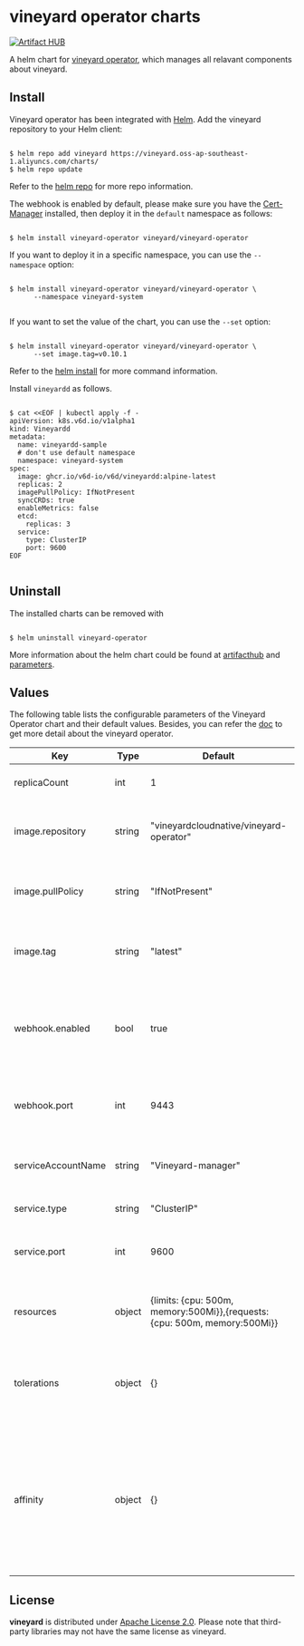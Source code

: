 # vineyard operator charts

[![Artifact HUB](https://img.shields.io/endpoint?url=https://artifacthub.io/badge/repository/vineyard)](https://artifacthub.io/packages/helm/vineyard/vineyard-operator)

A helm chart for [vineyard operator][3], which manages all relavant components about vineyard.

## Install

Vineyard operator has been integrated with [Helm](https://helm.sh/). Add the vineyard repository to your Helm client:

```shell

$ helm repo add vineyard https://vineyard.oss-ap-southeast-1.aliyuncs.com/charts/
$ helm repo update

```

Refer to the [helm repo](https://helm.sh/docs/helm/helm_repo/) for more repo information.

The webhook is enabled by default, please make sure you have the [Cert-Manager](https://cert-manager.io/docs/installation/) installed, then deploy it in the `default` namespace as follows:

```shell

$ helm install vineyard-operator vineyard/vineyard-operator

```

If you want to deploy it in a specific namespace, you can use the `--namespace` option:

```shell

$ helm install vineyard-operator vineyard/vineyard-operator \
      --namespace vineyard-system
   
```

If you want to set the value of the chart, you can use the `--set` option:

```shell

$ helm install vineyard-operator vineyard/vineyard-operator \
      --set image.tag=v0.10.1

```

Refer to the [helm install](https://helm.sh/docs/helm/helm_install/) for more command information.

Install `vineyardd` as follows.

```shell

$ cat <<EOF | kubectl apply -f -
apiVersion: k8s.v6d.io/v1alpha1
kind: Vineyardd
metadata:
  name: vineyardd-sample
  # don't use default namespace
  namespace: vineyard-system
spec:
  image: ghcr.io/v6d-io/v6d/vineyardd:alpine-latest
  replicas: 2
  imagePullPolicy: IfNotPresent
  syncCRDs: true
  enableMetrics: false
  etcd:
    replicas: 3
  service:
    type: ClusterIP
    port: 9600
EOF
   
```

## Uninstall

The installed charts can be removed with

```shell

$ helm uninstall vineyard-operator

```
More information about the helm chart could be found at [artifacthub][1] and [parameters][2].

## Values

The following table lists the configurable parameters of the Vineyard Operator chart and their default values. Besides, you can refer the [doc](https://v6d.io/notes/vineyard-operator.html) to get more detail about the vineyard operator.

| Key                | Type   | Default                                                                   | Description                                                                                                                |
| ------------------ | ------ | ------------------------------------------------------------------------- | -------------------------------------------------------------------------------------------------------------------------- |
| replicaCount       | int    | 1                                                                         | The replica of vineyard operator.                                                                                          |
| image.repository   | string | "vineyardcloudnative/vineyard-operator"                                   | The repository of vineyard operator image.                                                                                 |
| image.pullPolicy   | string | "IfNotPresent"                                                            | The pull policy of vineyard operator image.                                                                                |
| image.tag          | string | "latest"                                                                  | The image tag of vineyard operator image.                                                                                  |
| webhook.enabled | bool | true                                             | Enable the webhook. If you only want to deploy the vineyard, set false here.                                                                              |
| webhook.port | int | 9443                                             | The port of the webhook in vineyard operator.                                                 |
| serviceAccountName | string | "Vineyard-manager"                                                        | The service account name of vineyard operator.                                                                             |
| service.type       | string | "ClusterIP"                                                               | The type of the service.                                                                                                   |
| service.port       | int    | 9600                                                                      | The internal port of vineyard operator service                                                                             |
| resources          | object | {limits: {cpu: 500m, memory:500Mi}},{requests: {cpu: 500m, memory:500Mi}} | The limits and requests of vineyard operator.                                                                              |
| tolerations        | object | {}                                                                        | Tolerations allow the scheduler to schedule pods with matching taints                                                      |
| affinity           | object | {}                                                                        | Affinity enables the scheduler to place a pod either on a group of nodes or a pod relative to the placement of other pods. |

## License

**vineyard** is distributed under [Apache License 2.0](https://github.com/v6d-io/v6d/blob/main/LICENSE).
Please note that third-party libraries may not have the same license as vineyard.

[1]: https://artifacthub.io/packages/helm/vineyard/vineyard-operator

[2]: https://github.com/v6d-io/v6d/blob/main/charts/vineyard-operator/values.yaml

[3]: https://github.com/v6d-io/v6d/k8s
